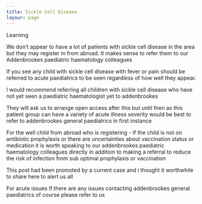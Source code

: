 ```yaml
---
title: Sickle Cell Disease
layour: page
---
```


Learning 

We don’t appear to  have a lot of patients with sickle cell disease in the area but they may register in from abroad.  It makes sense to refer them to our Addenbrookes paediatric haematology colleagues

If you see any child with sickle cell disease with fever or pain should be referred to acute paediatrics to be seen regardless of how well they appear.

I would recommend referring all children with sickle cell disease who have not yet seen a paediatric haematologist yet to addenbrookes

They will ask us to arrange open access after this but until then as this patient group can have a variety of acute illness severity would be best to refer to addenbrookes general paediatrics in first instance

For the well child from abroad  who is registering - If the child is not on antibiotic prophylaxis or there are uncertainties about vaccination status or medication it is worth speaking to our addenbrookes paediatric haematology colleagues directly in addition to making a referral to reduce the risk of  infection from sub optimal prophylaxis or vaccination

This post had been promoted by a current case and i thought it worthwhile to share here to alert us all

For acute issues If there are any issues contacting addenbrookes general paediatrics of course please refer to us







